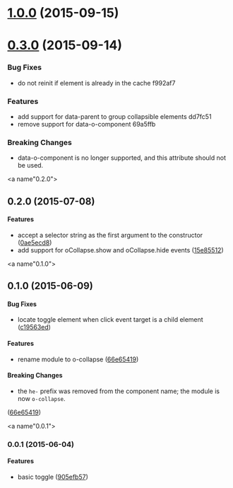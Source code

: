 <a name="1.0.0"></a>
# [1.0.0](//compare/v0.3.0...v1.0.0) (2015-09-15)




<a name="0.3.0"></a>
# [0.3.0](//compare/v0.2.0...v0.3.0) (2015-09-14)


### Bug Fixes

* do not reinit if element is already in the cache f992af7

### Features

* add support for data-parent to group collapsible elements dd7fc51
* remove support for data-o-component 69a5ffb

### Breaking Changes

* data-o-component is no longer supported, and this attribute should not be used.


<a name"0.2.0"></a>
## 0.2.0 (2015-07-08)


#### Features

* accept a selector string as the first argument to the constructor ([0ae5ecd8](https://github.com/Pearson-Higher-Ed/o-collapse/commit/0ae5ecd8))
* add support for oCollapse.show and oCollapse.hide events ([15e85512](https://github.com/Pearson-Higher-Ed/o-collapse/commit/15e85512))


<a name"0.1.0"></a>
## 0.1.0 (2015-06-09)


#### Bug Fixes

* locate toggle element when click event target is a child element ([c19563ed](https://github.com/Pearson-Higher-Ed/o-collapse/commit/c19563ed))


#### Features

* rename module to o-collapse ([66e65419](https://github.com/Pearson-Higher-Ed/o-collapse/commit/66e65419))


#### Breaking Changes

* the `he-` prefix was removed from the component name;
the module is now `o-collapse`.

 ([66e65419](https://github.com/Pearson-Higher-Ed/o-collapse/commit/66e65419))


<a name"0.0.1"></a>
### 0.0.1 (2015-06-04)


#### Features

* basic toggle ([905efb57](https://github.com/Pearson-Higher-Ed/o-collapse/commit/905efb57))

